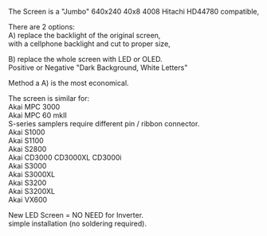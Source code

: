 The Screen is a "Jumbo" 640x240 40x8 4008 Hitachi HD44780 compatible, 

There are 2 options: </br>
A) replace the backlight of the original screen, </br>
with a cellphone backlight and cut to proper size, </br>

B) replace the whole screen with LED or OLED. </br>
Positive or Negative "Dark Background, White Letters"  </br>

Method a A) is the most economical. </br>

The screen is similar for: </br>
Akai MPC 3000 </br>
Akai MPC 60 mkII </br>
S-series samplers require different pin / ribbon connector.  </br>
Akai S1000 </br>
Akai S1100 </br>
Akai S2800 </br>
Akai CD3000 CD3000XL CD3000i </br>
Akai S3000 </br>
Akai S3000XL </br>
Akai S3200 </br>
Akai S3200XL </br>
Akai VX600 </br>

New LED Screen = NO NEED for Inverter. </br>
simple installation (no soldering required). </br>
